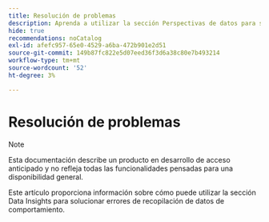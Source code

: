 ```yaml
---
title: Resolución de problemas
description: Aprenda a utilizar la sección Perspectivas de datos para solucionar errores de ingesta.
hide: true
recommendations: noCatalog
exl-id: afefc957-65e0-4529-a6ba-472b901e2d51
source-git-commit: 149b87fc822e5d07eed36f3d6a38c80e7b493214
workflow-type: tm+mt
source-wordcount: '52'
ht-degree: 3%

---
```


# Resolución de problemas

>[!NOTE]
>
>Esta documentación describe un producto en desarrollo de acceso anticipado y no refleja todas las funcionalidades pensadas para una disponibilidad general.

Este artículo proporciona información sobre cómo puede utilizar la sección Data Insights para solucionar errores de recopilación de datos de comportamiento.
